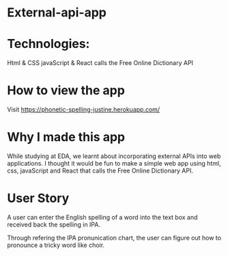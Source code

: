 # External-api-app

# Technologies:
Html & CSS
javaScript & React
calls the Free Online Dictionary API

# How to view the app 
Visit https://phonetic-spelling-justine.herokuapp.com/

# Why I made this app
While studying at EDA, we learnt about incorporating external APIs into web applications. 
I thought it would be fun to make a simple web app using html, css, javaScript and React that calls the Free Online Dictionary API. 

# User Story 
A user can enter the English spelling of a word into the text box and received back the spelling in IPA.

Through refering the IPA pronunication chart, the user can figure out how to pronounce a tricky word like choir. 

